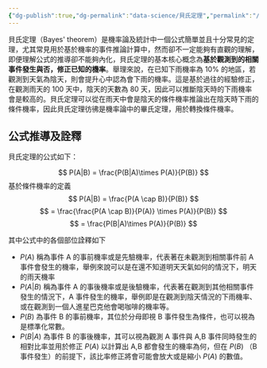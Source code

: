 ```yaml
---
{"dg-publish":true,"dg-permalink":"data-science/貝氏定理","permalink":"/data-science/貝氏定理/"}
---
```



貝氏定理（Bayes' theorem）是機率論及統計中一個公式簡單並且十分常見的定理，尤其常見用於基於機率的事件推論計算中，然而卻不一定能夠有直觀的理解，即便理解公式的推導卻不能夠內化，貝氏定理的基本核心概念為**基於觀測到的相關事件發生與否，修正已知的機率**。舉理來說，在已知下雨機率為 10% 的地區，若觀測到天氣為陰天，則會提升心中認為會下雨的機率。這是基於過往的經驗修正，在觀測雨天的 100 天中，陰天的天數為 80 天，因此可以推斷陰天時的下雨機率會是較高的。貝氏定理可以從在雨天中會是陰天的條件機率推論出在陰天時下雨的條件機率，因此貝氏定理彷彿是機率論中的畢氏定理，用於轉換條件機率。

## 公式推導及詮釋

貝氏定理的公式如下：

$$
P(A|B) = \frac{P(B|A)\times P(A)}{P(B)}
$$
基於條件機率的定義
$$
P(A|B) = \frac{P(A \cap B)}{P(B)}
$$
$$
= \frac{\frac{P(A \cap B)}{P(A)} \times P(A)}{P(B)}
$$
$$
= \frac{P(B|A)\times P(A)}{P(B)}
$$

其中公式中的各個部位詮釋如下

- $P(A)$ 稱為事件 A 的事前機率或是先驗機率，代表著在未觀測到相關事件前 A 事件會發生的機率，舉例來說可以是在還不知道明天天氣如何的情況下，明天的雨天機率
- $P(A|B)$ 稱為事件 A 的事後機率或是後驗機率，代表著在觀測到其他相關事件發生的情況下，A 事件發生的機率，舉例即是在觀測到陰天情況的下雨機率、或在觀測到一個人進星巴克他會喝咖啡的機率等。
- $P(B)$ 為事件 B 的事前機率，其位於分母即視 B 事件發生為條件，也可以視為是標準化常數。
- $P(B|A)$ 為事件 B 的事後機率，其可以視為觀測 A 事件與 A,B 事件同時發生的相對比率並用於修正 $P(A)$ 以計算出 A,B 都會發生的機率為何，但在 $P(B)$ （B 事件發生）的前提下，該比率修正將會可能會放大或是縮小 $P(A)$ 的數值。
